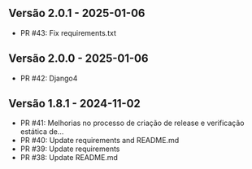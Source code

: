 ## Versão 2.0.1 - 2025-01-06

* PR #43: Fix requirements.txt 

## Versão 2.0.0 - 2025-01-06

* PR #42: Django4 

## Versão 1.8.1 - 2024-11-02

* PR #41: Melhorias no processo de criação de release e verificação estática de… 
* PR #40: Update requirements and README.md 
* PR #39: Update requirements 
* PR #38: Update README.md 

